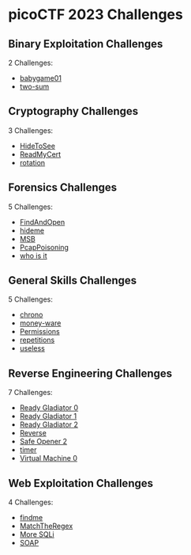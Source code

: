 # picoCTF 2023 Challenges

## Binary Exploitation Challenges

2 Challenges:
- [babygame01](Binary_Exploitation/babygame01.md)
- [two-sum](Binary_Exploitation/two-sum.md)

## Cryptography Challenges

3 Challenges:
- [HideToSee](Cryptography/HideTooSee.md)
- [ReadMyCert](Cryptography/ReadMyCert.md)
- [rotation](Cryptography/rotation.md)

## Forensics Challenges

5 Challenges: 
- [FindAndOpen](Forensics/FindAndOpen.md)
- [hideme](Forensics/hideme.md)
- [MSB](Forensics/MSB.md)
- [PcapPoisoning](Forensics/PcapPoisoning.md)
- [who is it](Forensics/who_is_it.md)

## General Skills Challenges

5 Challenges:
- [chrono](General_Skills/chrono.md)
- [money-ware](General_Skills/money-ware.md)
- [Permissions](General_Skills/Permissions.md)
- [repetitions](General_Skills/repetitions.md)
- [useless](General_Skills/useless.md)

## Reverse Engineering Challenges

7 Challenges:
- [Ready Gladiator 0](Reverse_Engineering/Ready_Gladiator_0.md)
- [Ready Gladiator 1](Reverse_Engineering/Ready_Gladiator_1.md)
- [Ready Gladiator 2](Reverse_Engineering/Ready_Gladiator_2.md)
- [Reverse](Reverse_Engineering/Reverse.md)
- [Safe Opener 2](Reverse_Engineering/Safe_Opener_2.md)
- [timer](Reverse_Engineering/timer.md)
- [Virtual Machine 0](Reverse_Engineering/Virtual_Machine_0.md)

## Web Exploitation Challenges

4 Challenges:
- [findme](Web_Exploitation/findme.md) 
- [MatchTheRegex](Web_Exploitation/MatchTheRegex.md)
- [More SQLi](Web_Exploitation/More_SQLi.md)
- [SOAP](Web_Exploitation/SOAP.md)
